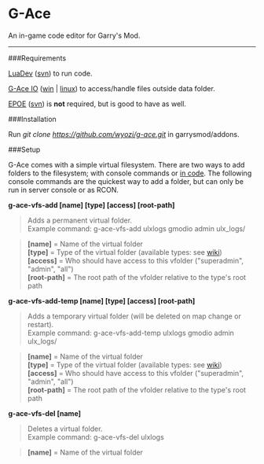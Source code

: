 G-Ace
=====

An in-game code editor for Garry's Mod.  

---

###Requirements
  
[LuaDev](http://facepunch.com/showthread.php?t=979552) ([svn](svn://anon:anon@svn.metastruct.org/srvaddons/luadev)) to run code.

[G-Ace IO](https://github.com/wyozi/g-ace-io) ([win](https://github.com/wyozi/g-ace-io/releases/download/0.02/gmsv_gaceio_win32.dll) | [linux](https://github.com/wyozi/g-ace-io/releases/download/0.02/gmsv_gaceio_linux.dll)) to access/handle files outside data folder.

[EPOE](http://facepunch.com/showthread.php?t=1145218) ([svn](svn://anon:anon@svn.metastruct.org/srvaddons/EPOE)) is **not** required, but is good to have as well.  

###Installation

Run _git clone https://github.com/wyozi/g-ace.git_ in garrysmod/addons.

###Setup

G-Ace comes with a simple virtual filesystem. There are two ways to add folders to the filesystem; with console commands or [in code](https://github.com/wyozi/g-ace/blob/master/lua/autorun/server/fileaccess.lua). The following console commands are the quickest way to add a folder, but can only be run in server console or as RCON.

**g-ace-vfs-add [name] [type] [access] [root-path]**  
> Adds a permanent virtual folder.  
> Example command: g-ace-vfs-add ulxlogs gmodio admin ulx_logs/  

>**[name]** = Name of the virtual folder  
>**[type]** = Type of the virtual folder (available types: see [wiki](https://github.com/wyozi/g-ace/wiki/Virtual-folder-types))  
>**[access]** = Who should have access to this vfolder ("superadmin", "admin", "all")  
>**[root-path]** = The root path of the vfolder relative to the type's root path


**g-ace-vfs-add-temp [name] [type] [access] [root-path]**
> Adds a temporary virtual folder (will be deleted on map change or restart).  
> Example command: g-ace-vfs-add-temp ulxlogs gmodio admin ulx_logs/  

>**[name]** = Name of the virtual folder  
>**[type]** = Type of the virtual folder (available types: see [wiki](https://github.com/wyozi/g-ace/wiki/Virtual-folder-types))  
>**[access]** = Who should have access to this vfolder ("superadmin", "admin", "all")  
>**[root-path]** = The root path of the vfolder relative to the type's root path

**g-ace-vfs-del [name]**
> Deletes a virtual folder.  
> Example command: g-ace-vfs-del ulxlogs  

>**[name]** = Name of the virtual folder  
